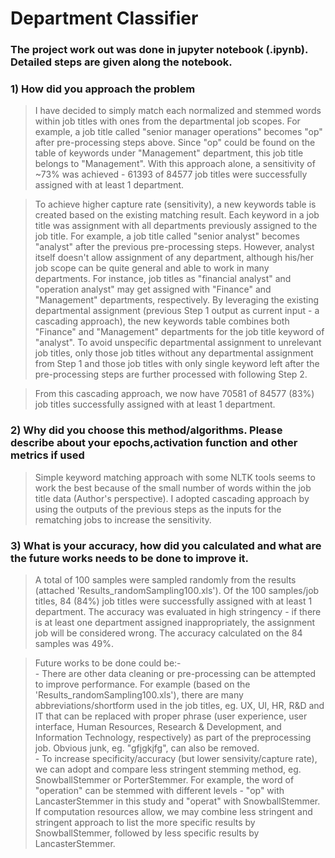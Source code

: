 # Department Classifier

### The project work out was done in jupyter notebook (.ipynb). Detailed steps are given along the notebook.

### 1) How did you approach the problem  

> I have decided to simply match each normalized and stemmed words within job titles with ones from the departmental job scopes. For example, a job title called "senior manager operations" becomes "op" after pre-processing steps above. Since "op" could be found on the table of keywords under "Management" department, this job title belongs to "Management". With this approach alone, a sensitivity of ~73% was achieved - 61393 of 84577 job titles were successfully assigned with at least 1 department.

> To achieve higher capture rate (sensitivity), a new keywords table is created based on the existing matching result. Each keyword in a job title was assignment with all departments previously assigned to the job title. For example, a job title called "senior analyst" becomes "analyst" after the previous pre-processing steps. However, analyst itself doesn't allow assignment of any department, although his/her job scope can be quite general and able to work in many departments. For instance, job titles as "financial analyst" and "operation analyst" may get assigned with "Finance" and "Management" departments, respectively. By leveraging the existing departmental assignment (previous Step 1 output as current input - a cascading approach), the new keywords table combines both "Finance" and "Management" departments for the job title keyword of "analyst". To avoid unspecific departmental assignment to unrelevant job titles, only those job titles without any departmental assignment from Step 1 and those job titles with only single keyword left after the pre-processing steps are further processed with following Step 2.

> From this cascading approach, we now have 70581 of 84577 (83%) job titles successfully assigned with at least 1 department.

### 2) Why did you choose this method/algorithms. Please describe about your epochs,activation function and other metrics if used

> Simple keyword matching approach with some NLTK tools seems to work the best because of the small number of words within the job title data (Author's perspective). I adopted cascading approach by using the outputs of the previous steps as the inputs for the rematching jobs to increase the sensitivity.

### 3) What is your accuracy, how did you calculated and what are the future works needs to be done to improve it.
> A total of 100 samples were sampled randomly from the results (attached 'Results_randomSampling100.xls'). Of the 100 samples/job titles, 84 (84%) job titles were successfully assigned with at least 1 department. The accuracy was evaluated in high stringency - if there is at least one department assigned inappropriately, the assignment job will be considered wrong. The accuracy calculated on the 84 samples was 49%.

> Future works to be done could be:-  
    - There are other data cleaning or pre-processing can be attempted to improve performance. For example (based on the 'Results_randomSampling100.xls'), there are many abbreviations/shortform used in the job titles, eg. UX, UI, HR, R&D and IT that can be replaced with proper phrase (user experience, user interface, Human Resources, Research & Development, and Information Technology, respectively) as part of the preprocessing job. Obvious junk, eg. "gfjgkjfg", can also be removed.  
    - To increase specificity/accuracy (but lower sensivity/capture rate), we can adopt and compare less stringent stemming method, eg. SnowballStemmer or PorterStemmer. For example, the word of "operation" can be stemmed with different levels - "op" with LancasterStemmer in this study and "operat" with SnowballStemmer. If computation resources allow, we may combine less stringent and stringent approach to list the more specific results by SnowballStemmer, followed by less specific results by LancasterStemmer.
